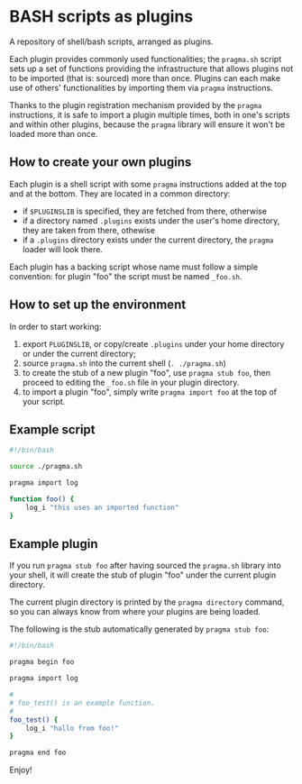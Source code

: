 # BASH scripts as plugins

A repository of shell/bash scripts, arranged as plugins.

Each plugin provides commonly used functionalities; the
```pragma.sh``` script sets up a set of functions providing the 
infrastructure that allows plugins not to be imported (that is: 
sourced) more than once. Plugins can each make use of others' 
functionalities by importing them via ```pragma``` instructions.

Thanks to the plugin registration mechanism provided by the ```pragma``` instructions, it is safe to import a plugin multiple times, both in one's scripts and within other plugins, because the ```pragma``` library will ensure it won't be loaded more than once.

## How to create your own plugins

Each plugin is a shell script with some ```pragma``` instructions added at the top and at the bottom. They are located in a common directory:
- if ```$PLUGINSLIB``` is specified, they are fetched from there, otherwise 
- if a directory named ```.plugins``` exists under the user's home directory, they are taken from there, othewise
- if a ```.plugins``` directory exists under the current directory, the ```pragma``` loader will look there.

Each plugin has a backing script whose name must follow a simple 
convention: for plugin "foo" the script must be named ```_foo.sh```.

## How to set up the environment

In order to start working:
1. export ```PLUGINSLIB```, or copy/create ```.plugins``` under your home directory or under the current directory;
2. source ```pragma.sh``` into the current shell (```. ./pragma.sh```)
3. to create the stub of a new plugin "foo", use ```pragma stub foo```, then proceed to editing the ```_foo.sh``` file in your plugin directory.
4. to import a plugin "foo", simply write ```pragma import foo``` at the top of your script.

## Example script

```bash
#!/bin/bash

source ./pragma.sh

pragma import log

function foo() {
    log_i "this uses an imported function"
}
```

## Example plugin

If you run ```pragma stub foo``` after having sourced the ```pragma.sh``` library into your shell, it will create the stub of plugin "foo" under the current plugin directory. 

The current plugin directory is printed by the ```pragma directory``` command, so you can always know from where your plugins are being loaded.

The following is the stub automatically generated by ```pragma stub foo```:

```bash
#!/bin/bash

pragma begin foo

pragma import log

#
# foo_test() is an example function.
#
foo_test() {
    log_i "hallo from foo!"
}

pragma end foo
```

Enjoy!
